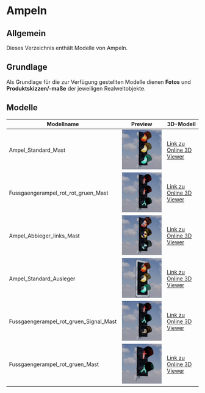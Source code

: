 # Ampeln
## Allgemein
Dieses Verzeichnis enthält Modelle von Ampeln.

## Grundlage
Als Grundlage für die zur Verfügung gestellten Modelle dienen **Fotos** und **Produktskizzen/-maße** der jeweiligen Realweltobjekte. 
## Modelle 
 | Modellname | Preview | 3D-Modell | 
 | --- | --- | --- |
| Ampel_Standard_Mast |![Image](../Thumbnails/Ampeln/Ampel_Standard_Mast.jpg)| [Link zu Online 3D Viewer](https://3dviewer.net/embed.html#model=https://github.com/rostock/3DModels/blob/dev/GLBFiles/Ampeln/Ampel_Standard_Mast.glb$camera=0,0,0$cameramode=perspective$envsettings=fishermans_bastion,on$backgroundcolor=200,200,200,255$defaultcolor=200,200,200$edgesettings=off,0,0,0,20)  |
| Fussgaengerampel_rot_rot_gruen_Mast |![Image](../Thumbnails/Ampeln/Fussgaengerampel_rot_rot_gruen_Mast.jpg)| [Link zu Online 3D Viewer](https://3dviewer.net/embed.html#model=https://github.com/rostock/3DModels/blob/dev/GLBFiles/Ampeln/Fussgaengerampel_rot_rot_gruen_Mast.glb$camera=0,0,0$cameramode=perspective$envsettings=fishermans_bastion,on$backgroundcolor=200,200,200,255$defaultcolor=200,200,200$edgesettings=off,0,0,0,20)  |
| Ampel_Abbieger_links_Mast |![Image](../Thumbnails/Ampeln/Ampel_Abbieger_links_Mast.jpg)| [Link zu Online 3D Viewer](https://3dviewer.net/embed.html#model=https://github.com/rostock/3DModels/blob/dev/GLBFiles/Ampeln/Ampel_Abbieger_links_Mast.glb$camera=0,0,0$cameramode=perspective$envsettings=fishermans_bastion,on$backgroundcolor=200,200,200,255$defaultcolor=200,200,200$edgesettings=off,0,0,0,20)  |
| Ampel_Standard_Ausleger |![Image](../Thumbnails/Ampeln/Ampel_Standard_Ausleger.jpg)| [Link zu Online 3D Viewer](https://3dviewer.net/embed.html#model=https://github.com/rostock/3DModels/blob/dev/GLBFiles/Ampeln/Ampel_Standard_Ausleger.glb$camera=0,0,0$cameramode=perspective$envsettings=fishermans_bastion,on$backgroundcolor=200,200,200,255$defaultcolor=200,200,200$edgesettings=off,0,0,0,20)  |
| Fussgaengerampel_rot_gruen_Signal_Mast |![Image](../Thumbnails/Ampeln/Fussgaengerampel_rot_gruen_Signal_Mast.jpg)| [Link zu Online 3D Viewer](https://3dviewer.net/embed.html#model=https://github.com/rostock/3DModels/blob/dev/GLBFiles/Ampeln/Fussgaengerampel_rot_gruen_Signal_Mast.glb$camera=0,0,0$cameramode=perspective$envsettings=fishermans_bastion,on$backgroundcolor=200,200,200,255$defaultcolor=200,200,200$edgesettings=off,0,0,0,20)  |
| Fussgaengerampel_rot_gruen_Mast |![Image](../Thumbnails/Ampeln/Fussgaengerampel_rot_gruen_Mast.jpg)| [Link zu Online 3D Viewer](https://3dviewer.net/embed.html#model=https://github.com/rostock/3DModels/blob/dev/GLBFiles/Ampeln/Fussgaengerampel_rot_gruen_Mast.glb$camera=0,0,0$cameramode=perspective$envsettings=fishermans_bastion,on$backgroundcolor=200,200,200,255$defaultcolor=200,200,200$edgesettings=off,0,0,0,20)  |
